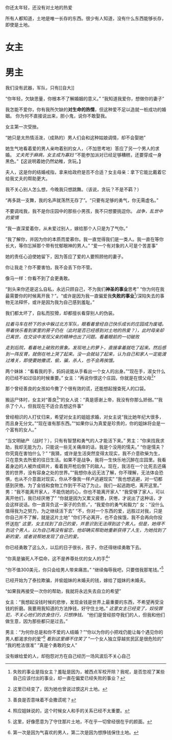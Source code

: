 你还太年轻，还没有对土地的热爱

所有人都知道，土地是唯一长存的东西。很少有人知道，没有什么东西能够长存，即使是土地。

# 女主

# 男主
我们没有武器，军队，只有[[自大]]

“你年轻，欠缺思量，你根本不了解婚姻的意义。”
“我知道我爱你，想做你的妻子”

我怎能不爱你，你有我所欠缺的**对生命的热情**，但这种爱不足以造就一桩成功的婚姻。
你为何不直接说出来，胆小鬼，说你不敢娶我。

女主第一次受挫。

“她只是太热情活泼，（成熟的）男人们会和这种姑娘调情，却不会娶她”

她生气地看着爱的男人亲吻着别的女人，（不加思考地）答应了另一个男人的求婚。
*丈夫死于麻病，女主成为寡妇*
“不能参加派对已经足够糟糕，还要穿成一身黑色。”【这说明着她仍然幼稚，贪玩。】

夫人，这是你的结婚戒指，拿来给政府是否不合适？女主母亲：拿下它能比戴着它给我丈夫的帮助更大。

我不关心别人怎么想，今晚我只想跳舞。（该说，贪玩？不是不羁？）

“再多跳一支舞，我的名声就荡然无存了”。“只要有足够的勇气，你无需虚名。”

不要调戏我，我不是你庄园中的那些小男孩，我不只想要挑逗你。
*战争，乱世中的爱情*

“我一直深爱着你，从未爱过别人，嫁给那个人只是为了气你。”

“我了解你，并因为你的本质而爱慕你。我一直觉得我们是一类人。我一直在等你长大，等你忘掉那个带有忧郁眼神的男人。”
“爱一个有对象的人可是个苦差事”

她的责任心迫使她留下，因为答应了爱的人要照顾他的妻子。

你让我走？你不要害怕，我不会丢下你不管。

像马一样：你看不到了会更勇敢。

“到头来你还是这么自私，永远只顾自己，不为我们**神圣的事业**思考”
“你为何在我最需要你的时候离开我？”。“或许是因为我一直偏爱我**失败的事业**[^1]/深陷失去的事物无法释怀，或许是因为我为自己感到羞耻。”

我们都太坏了，自私而狡猾，却都擅长看穿别人的伪装。

*拉着马车在桥下的水中躲过北方军队，眼看着曾经自己快乐成长的庄园成为废墟。带着快乐看到家里的房子仍在（此时是否已经感到对土地的热爱？），此时母亲却已离世，在交谈中发现父亲的精神也出了问题。看着眼前的一切破败*

*走到后院，看着地上破败的景象。发现地上的萝卜，直接拿着就吃了起来。然后感到一阵反胃，就倒在地上哭了起来。没一会就站了起来，认为自己和家人一定能渡过难关，即使要她撒谎，偷，骗，杀人，也不会再挨饿。*

两个妹妹：“看看我的手，妈妈说能从手看出一个女人的出身。”“现在手，淑女什么的已经不如过往的时候重要。”
女主：“再说你恨这个庄园，你就是在恨父母[^2]”

那个曾经善良的女孩如今撒了个很有效的谎，还能想起搜查死人的口袋。

搬运尸体时，女主对“善良[^3]”的女人说：“真是感谢上帝，我没有你那么娇弱。”“我杀了个人，但我现在不适合去想这件事”

曾经相识的人打仗归来，希望对女主的姐姐求婚，对女主说“我比她年纪大很多，而且身无分文。”“现在谁有那东西。”“如果你认为真爱是珍贵的，你的姐妹将会是一个富有的女人。”

“当文明破产（战时？），只有有智慧和勇气的人才能活下来。”
男主：“你来找我求助，我却无能为力，只能说一些无关痛痒的话，我是个没用的懦夫。”
“你是懦夫？你究竟在害怕什么？”
“我猜，或许是生活突然变得太现实，我不介意砍柴为生，只在意失去所爱的往日生活。如果不是战争，我将一生快乐地沉醉在庄园里。我看着身边的人被炸成碎片，看着我开枪后倒下的敌人。现在，我活在一个比死去还痛苦的世界，没有容身之处的世界。”“我想你永远无法了解，你不理解，无法体会恐惧，也从不介意面对现实，你从不像我一样卢逃避现实”
“我也想逃避，对一切都感到厌倦。为了金钱和食物工作到干不动了为止。我们一起逃跑吧，离开这里。”
男：“我不能离开家人，不能伤她的心，你也不能离开家人”
“我受够了家人，可以离开他们，我已经厌倦了”
“你就是因为又累又疲惫，厌倦，才说出了这种话，才会这样说话。你一直背负这一家子的负担，”，“我爱你的勇气和毅力”
女：“没什么值得我为之努力，为之继续活下去”
“不，你对一个东西的爱，远胜过对我，只是你自己并不了解，就是这片土地”
“你们不必离开，也不会挨饿，我不会再向你投怀送抱”
*这里，女主找到了自己的爱，并意识到无法得到这个男人。但是，她得不到这个男人，以为自己再没有留恋，他却确实帮助她重新获得了人生，为她找到了新的爱，或者说帮她发现了自己的爱。*

你已经勇敢了这么久，以后的日子很长，孩子，你还得继续勇敢下去。

“你真是骗死人不偿命，这不是养尊处优的女人的手[^4]”

“你不值300美元，你只会给男人带来痛苦。”
“继续侮辱我吧，只要借我那笔钱。”[^5]

已经开始为了泰拉欺骗，并偷姐妹的未婚夫的钱，嫁给了姐妹的未婚夫。

“如果我再接受一次你的帮助，我就将永远失去自立的希望”

女主：“我想起没钱时候的悲惨，发现金钱是世界上最重要的东西，不希望再受没钱的折磨。我要用我知道的方法挣钱，好守住土地。”
*这里女主已经变了，奴役罪犯，不关心他们的衣食住行，只想挣钱。*
“他们是曾经掠夺我们的人，但我和他们做生意，因为那些都只是过去。”

男主：“为何你总是和你不爱的人结婚？”“你以为你的小把戏仍能让每个遇见你的男人都渴求你的爱”[^6]
*看到这里绷不住笑了*
“一个女人独立穿越贫民区是很危险的”
“我的枪法很准”
“真是个勇敢的女人”

没有嫁给爱的人，却抱怨对方在自己经历一场风波后不关心自己


[^1]: 失败的事业是指女主？羞耻是因为，被西点军校开除？我呢，是否忽视了某些自己应该付出的事业，却一直在偏爱已经失败的事业？
[^2]: 这里已经变了，因为她也曾说过恨这片土地。
[^3]: 善良是否意味着不会撒谎呢？
[^4]: 照应姐妹说的，这个时候女人和手的关系已经不太重要。
[^5]: 这里，好像愿意为了守住那片土地，不在乎一切曾经很在乎的颜面。
[^6]: 第一次是因为气喜欢的男人，第二次是因为想挣钱保住土地。